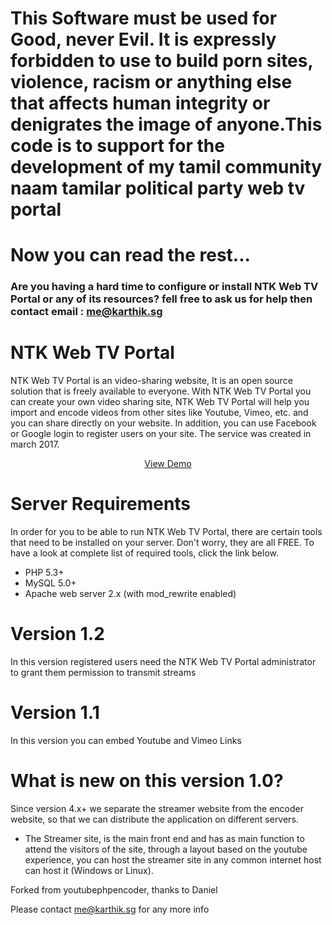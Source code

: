 # This Software must be used for Good, never Evil. It is expressly forbidden to use to build porn sites, violence, racism or anything else that affects human integrity or denigrates the image of anyone.This code is to support for the development of my tamil community naam tamilar political party web tv portal

# Now you can read the rest...


### Are you having a hard time to configure or install NTK Web TV Portal or any of its resources? fell free to ask us for help then contact email : me@karthik.sg

# NTK Web TV Portal
NTK Web TV Portal is an video-sharing website, It is an open source solution that is freely available to everyone. With NTK Web TV Portal you can create your own video sharing site, NTK Web TV Portal will help you import and encode videos from other sites like Youtube, Vimeo, etc. and you can share directly on your website. In addition, you can use Facebook or Google login to register users on your site. The service was created in march 2017.

<div align="center">
<a href="http://ntkfm.cobrasoftwares.in/tv/" target="_blank">View Demo</a>
</div>


# Server Requirements

In order for you to be able to run NTK Web TV Portal, there are certain tools that need to be installed on your server. Don't worry, they are all FREE. To have a look at complete list of required tools, click the link below.

- PHP 5.3+
- MySQL 5.0+
- Apache web server 2.x (with mod_rewrite enabled)

# Version 1.2
In this version registered users need the NTK Web TV Portal administrator to grant them permission to transmit streams

# Version 1.1
In this version you can embed Youtube and Vimeo Links

# What is new on this version 1.0?
Since version 4.x+ we separate the streamer website from the encoder website, so that we can distribute the application on different servers.
- The Streamer site, is the main front end and has as main function to attend the visitors of the site, through a layout based on the youtube experience, you can host the streamer site in any common internet host can host it (Windows or Linux).

Forked from youtubephpencoder, thanks to Daniel

Please contact me@karthik.sg for any more info


